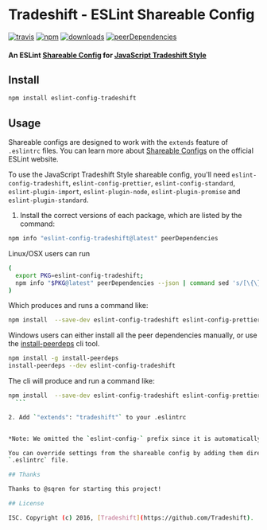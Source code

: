 # Tradeshift - ESLint Shareable Config
[![travis][travis-image]][travis-url]
[![npm][npm-image]][npm-url]
[![downloads][downloads-image]][downloads-url]
[![peerDependencies][peerdeps-image]][peerdeps-url]

[travis-image]: https://travis-ci.org/Tradeshift/eslint-config-tradeshift.svg?branch=master
[travis-url]: https://travis-ci.org/Tradeshift/eslint-config-tradeshift
[npm-image]: https://img.shields.io/npm/v/eslint-config-tradeshift.svg
[npm-url]: https://npmjs.org/package/eslint-config-tradeshift
[downloads-image]: https://img.shields.io/npm/dm/eslint-config-tradeshift.svg
[downloads-url]: https://npmjs.org/package/eslint-config-tradeshift
[peerdeps-url]: https://david-dm.org/Tradeshift/eslint-config-tradeshift?type=peer
[peerdeps-image]: https://david-dm.org/Tradeshift/eslint-config-tradeshift/peer-status.svg

#### An ESLint [Shareable Config](http://eslint.org/docs/developer-guide/shareable-configs) for [JavaScript Tradeshift Style](http://apps.tradeshift.com)

## Install

```bash
npm install eslint-config-tradeshift
```

## Usage

Shareable configs are designed to work with the `extends` feature of `.eslintrc` files.
You can learn more about
[Shareable Configs](http://eslint.org/docs/developer-guide/shareable-configs) on the
official ESLint website.

To use the JavaScript Tradeshift Style shareable config, you'll need `eslint-config-tradeshift`, `eslint-config-prettier`, `eslint-config-standard`, `eslint-plugin-import`, `eslint-plugin-node`, `eslint-plugin-promise` and `eslint-plugin-standard`.


1. Install the correct versions of each package, which are listed by the command:

  ```sh
  npm info "eslint-config-tradeshift@latest" peerDependencies
  ```

  Linux/OSX users can run

  ```sh
  (
    export PKG=eslint-config-tradeshift;
    npm info "$PKG@latest" peerDependencies --json | command sed 's/[\{\},]//g ; s/: /@/g' | xargs npm install --save-dev "$PKG@latest"
  )
  ```

  Which produces and runs a command like:

  ```sh
  npm install  --save-dev eslint-config-tradeshift eslint-config-prettier@^#.#.# eslint-config-standard@^#.#.# eslint-plugin-import@^#.#.# eslint-plugin-node@^#.#.# eslint-plugin-promise@^#.#.# eslint-plugin-standard@^#.#.#
  ```

  Windows users can either install all the peer dependencies manually, or use the [install-peerdeps](https://github.com/nathanhleung/install-peerdeps) cli tool.

  ```sh
  npm install -g install-peerdeps
  install-peerdeps --dev eslint-config-tradeshift
  ```

  The cli will produce and run a command like:

  ```sh
  npm install  --save-dev eslint-config-tradeshift eslint-config-prettier@^#.#.# eslint-config-standard@^#.#.# eslint-plugin-import@^#.#.# eslint-plugin-node@^#.#.# eslint-plugin-promise@^#.#.# eslint-plugin-standard@^#.#.#
    ```

2. Add `"extends": "tradeshift"` to your .eslintrc


*Note: We omitted the `eslint-config-` prefix since it is automatically assumed by ESLint.*

You can override settings from the shareable config by adding them directly into your
`.eslintrc` file.

## Thanks

Thanks to @sqren for starting this project!

## License

ISC. Copyright (c) 2016, [Tradeshift](https://github.com/Tradeshift).
